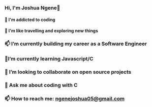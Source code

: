 ### Hi, I'm Joshua Ngene👋


#### 👀 I'm addicted to coding
#### 👀 I'm like travelling and exploring new things
### 📫 I’m currently building my career as a Software Engineer
### 🌱I’m currently learning Javascript/C
### 👯 I’m looking to collaborate on open source projects
### 💬 Ask me about coding with C
### 📫 How to reach me: ngenejoshua05@gmail.com

